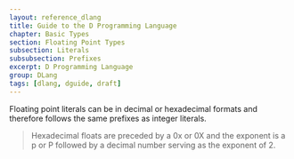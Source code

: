 ```yaml
---
layout: reference_dlang
title: Guide to the D Programming Language
chapter: Basic Types
section: Floating Point Types
subsection: Literals
subsubsection: Prefixes
excerpt: D Programming Language
group: DLang
tags: [dlang, dguide, draft]
---
```


Floating point literals can be in decimal or hexadecimal formats and therefore follows the same prefixes as integer literals.

> Hexadecimal floats are preceded by a 0x or 0X and the exponent is a p or P followed by a decimal number serving as the exponent of 2.